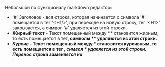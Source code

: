 Небольшой по функционалу markdown редактор:
- '#' Заголовок - вся строка, которая начинается с символа '#' помещается в тег '<Н1/>', при переходе на новую строку, тег '<Н1>' закрывается, а символ '#' удаляется из этой строки. 
- **Жирный текст** - Текст помещенный между ** становится жирным, то есть помещается в тег<b/>, символы ** удаляются из этой строки.  
- *Курсив* - Текст помещенный между * становится курсивным, то есть помещается в тег <i/>, символ * удаляется из этой строки. 
Перенос строки заменяется на <br>.
